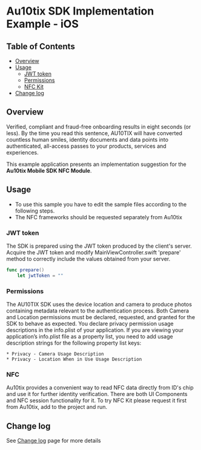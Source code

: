 # Au10tix SDK Implementation Example - iOS

## Table of Contents
- [Overview](#overview)
- [Usage](#usage)
    - [JWT token](#jwt-token)
    - [Permissions](#permissions)
    - [NFC Kit](#nfc)
- [Change log](#change-log)

## Overview
Verified, compliant and fraud-free onboarding results in eight seconds (or less). By the time you read this sentence, AU10TIX will have converted countless human smiles, identity documents and data points into authenticated, all-access passes to your products, services and experiences.

This example application presents an implementation suggestion for the **Au10tix Mobile SDK NFC Module**.

## Usage

 - To use this sample you have to edit the sample files according to the following steps.
 - The NFC frameworks should be requested separately from Au10tix

### JWT token
The SDK is prepared using the JWT token produced by the client's server.
Acquire the JWT token and modify MainViewController.swift 'prepare' method to correctly include the values obtained from your server.

```swift
func prepare()
    let jwtToken = ""
```

### Permissions
The AU10TIX SDK uses the device location and camera to produce photos containing metadata relevant to the authentication process. 
Both Camera and Location permissions must be declared, requested, and granted for the SDK to behave as expected.
You declare privacy permission usage descriptions in the info.plist of your application.
If you are viewing your application’s info.plist file as a property list, you need to add usage description strings for the following property list keys:

    * Privacy - Camera Usage Description
    * Privacy - Location When in Use Usage Description

### NFC
Au10tix provides a convenient way to read NFC data directly from ID's chip and use it for further identity verification. There are both UI Components and NFC session functionality for it. To try NFC Kit please request it first from Au10tix, add to the project and run.

## Change log
See [Change log](changelog.md) page for more details

